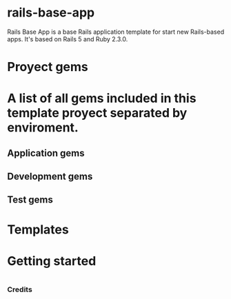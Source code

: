 # rails-base-app
Rails Base App is a base Rails application template for start new Rails-based apps. It's based on Rails 5 and Ruby 2.3.0.

<h1>Proyect gems<h1>
A list of all gems included in this template proyect separated by enviroment.

<h2>Application gems<h2>

<h2>Development gems<h2>

<h2>Test gems<h2>


<h1>Templates<h1>


<h1>Getting started<h1>


<h3>Credits<h3>

